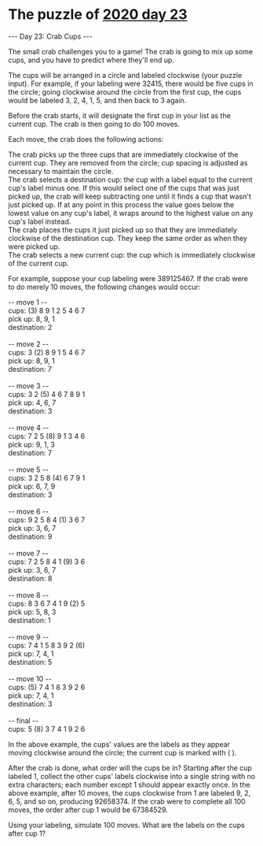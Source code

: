 # The puzzle of [2020 day 23](https://adventofcode.com/2020/day/23)

--- Day 23: Crab Cups ---

The small crab challenges you to a game! The crab is going to mix up some cups, and you have to predict where they'll end up.

The cups will be arranged in a circle and labeled clockwise (your puzzle input). For example, if your labeling were 32415, there would be five cups in the circle; going clockwise around the circle from the first cup, the cups would be labeled 3, 2, 4, 1, 5, and then back to 3 again.

Before the crab starts, it will designate the first cup in your list as the current cup. The crab is then going to do 100 moves.

Each move, the crab does the following actions:

The crab picks up the three cups that are immediately clockwise of the current cup. They are removed from the circle; cup spacing is adjusted as necessary to maintain the circle.\
The crab selects a destination cup: the cup with a label equal to the current cup's label minus one. If this would select one of the cups that was just picked up, the crab will keep subtracting one until it finds a cup that wasn't just picked up. If at any point in this process the value goes below the lowest value on any cup's label, it wraps around to the highest value on any cup's label instead.\
The crab places the cups it just picked up so that they are immediately clockwise of the destination cup. They keep the same order as when they were picked up.\
The crab selects a new current cup: the cup which is immediately clockwise of the current cup.

For example, suppose your cup labeling were 389125467. If the crab were to do merely 10 moves, the following changes would occur:

-- move 1 --\
cups: (3) 8  9  1  2  5  4  6  7 \
pick up: 8, 9, 1\
destination: 2\
\
-- move 2 --\
cups:  3 (2) 8  9  1  5  4  6  7 \
pick up: 8, 9, 1\
destination: 7\
\
-- move 3 --\
cups:  3  2 (5) 4  6  7  8  9  1 \
pick up: 4, 6, 7\
destination: 3\
\
-- move 4 --\
cups:  7  2  5 (8) 9  1  3  4  6 \
pick up: 9, 1, 3\
destination: 7\
\
-- move 5 --\
cups:  3  2  5  8 (4) 6  7  9  1 \
pick up: 6, 7, 9\
destination: 3\
\
-- move 6 --\
cups:  9  2  5  8  4 (1) 3  6  7 \
pick up: 3, 6, 7\
destination: 9\
\
-- move 7 --\
cups:  7  2  5  8  4  1 (9) 3  6 \
pick up: 3, 6, 7\
destination: 8\
\
-- move 8 --\
cups:  8  3  6  7  4  1  9 (2) 5 \
pick up: 5, 8, 3\
destination: 1\
\
-- move 9 --\
cups:  7  4  1  5  8  3  9  2 (6)\
pick up: 7, 4, 1\
destination: 5\
\
-- move 10 --\
cups: (5) 7  4  1  8  3  9  2  6 \
pick up: 7, 4, 1\
destination: 3\
\
-- final --\
cups:  5 (8) 3  7  4  1  9  2  6

In the above example, the cups' values are the labels as they appear moving clockwise around the circle; the current cup is marked with ( ).

After the crab is done, what order will the cups be in? Starting after the cup labeled 1, collect the other cups' labels clockwise into a single string with no extra characters; each number except 1 should appear exactly once. In the above example, after 10 moves, the cups clockwise from 1 are labeled 9, 2, 6, 5, and so on, producing 92658374. If the crab were to complete all 100 moves, the order after cup 1 would be 67384529.

Using your labeling, simulate 100 moves. What are the labels on the cups after cup 1?